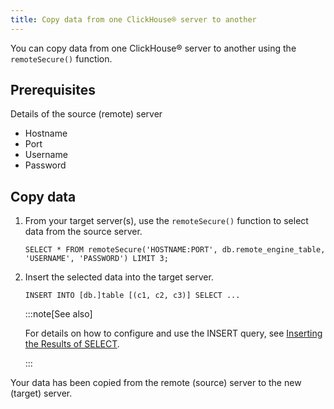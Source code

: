 ```yaml
---
title: Copy data from one ClickHouse® server to another
---
```


You can copy data from one ClickHouse® server to another using the
`remoteSecure()` function.

## Prerequisites

Details of the source (remote) server

-   Hostname
-   Port
-   Username
-   Password

## Copy data

1.  From your target server(s), use the `remoteSecure()`
    function to select data from the source server.

    ``` shell
    SELECT * FROM remoteSecure('HOSTNAME:PORT', db.remote_engine_table, 'USERNAME', 'PASSWORD') LIMIT 3;
    ```

2.  Insert the selected data into the target server.

    ``` shell
    INSERT INTO [db.]table [(c1, c2, c3)] SELECT ...
    ```

    :::note[See also]

    For details on how to configure and use the INSERT query, see
    [Inserting the Results of
    SELECT](https://clickhouse.com/docs/en/sql-reference/statements/insert-into/#inserting-the-results-of-select).

    :::

Your data has been copied from the remote (source) server to the new
(target) server.

